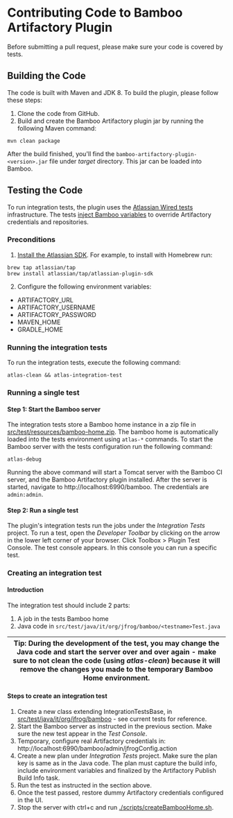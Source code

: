 # Contributing Code to Bamboo Artifactory Plugin
Before submitting a pull request, please make sure your code is covered by tests.

## Building the Code
The code is built with Maven and JDK 8.
To build the plugin, please follow these steps:
1. Clone the code from GitHub.
2. Build and create the Bamboo Artifactory plugin jar by running the following Maven command:
```shell script
mvn clean package
```
After the build finished, you'll find the `bamboo-artifactory-plugin-<version>.jar` file under *target* directory. 
This jar can be loaded into Bamboo. 

## Testing the Code
To run integration tests, the plugin uses the [Atlassian Wired tests]((https://developer.atlassian.com/server/framework/atlassian-sdk/run-wired-tests-with-the-plugin-test-console)) infrastructure. 
The tests [inject Bamboo variables](https://www.jfrog.com/confluence/display/JFROG/Bamboo+Artifactory+Plug-in#BambooArtifactoryPlug-in-OverridingPlanvaluesusingBambooVariables) to override Artifactory credentials and repositories. 

### Preconditions
1. [Install the Atlassian SDK](https://developer.atlassian.com/server/framework/atlassian-sdk/install-the-atlassian-sdk-on-a-linux-or-mac-system/).
For example, to install with Homebrew run:
```shell script
brew tap atlassian/tap
brew install atlassian/tap/atlassian-plugin-sdk
```
2. Configure the following environment variables:
* ARTIFACTORY_URL
* ARTIFACTORY_USERNAME
* ARTIFACTORY_PASSWORD
* MAVEN_HOME
* GRADLE_HOME

### Running the integration tests
To run the integration tests, execute the following command:
```shell script
atlas-clean && atlas-integration-test
```

### Running a single test
#### Step 1: Start the Bamboo server
The integration tests store a Bamboo home instance in a zip file in [src/test/resources/bamboo-home.zip](src/test/resources/bamboo-home.zip).
The bamboo home is automatically loaded into the tests environment using `atlas-*` commands.
To start the Bamboo server with the tests configuration run the following command:
```shell script
atlas-debug
```
Running the above command will start a Tomcat server with the Bamboo CI server, and the Bamboo Artifactory plugin installed.
After the server is started, navigate to http://localhost:6990/bamboo. The credentials are `admin:admin`.

#### Step 2: Run a single test
The plugin's integration tests run the jobs under the *Integration Tests* project. 
To run a test, open the *Developer Toolbar* by clicking on the arrow in the lower left corner of your browser.
Click Toolbox > Plugin Test Console.
The test console appears. In this console you can run a specific test.

### Creating an integration test
#### Introduction
The integration test should include 2 parts:
1. A job in the tests Bamboo home
2. Java code in `src/test/java/it/org/jfrog/bamboo/<testname>Test.java`

| Tip: During the development of the test, you may change the Java code and start the server over and over again - make sure to not clean the code (using *atlas-clean*) because it will remove the changes you made to the temporary Bamboo Home environment.
| --- |

#### Steps to create an integration test
1. Create a new class extending IntegrationTestsBase, in [src/test/java/it/org/jfrog/bamboo](./src/test/java/it/org/jfrog/bamboo) - see current tests for reference.
2. Start the Bamboo server as instructed in the previous section. Make sure the new test appear in the *Test Console*.
3. Temporary, configure real Artifactory credentials in: http://localhost:6990/bamboo/admin/jfrogConfig.action
4. Create a new plan under *Integration Tests* project. Make sure the plan key is same as in the Java code. 
The plan must capture the build info, include environment variables and finalized by the Artifactory Publish Build Info task.
5. Run the test as instructed in the section above.
6. Once the test passed, restore dummy Artifactory credentials configured in the UI.
7. Stop the server with ctrl+c and run [./scripts/createBambooHome.sh](./scripts/createBambooHome.sh).